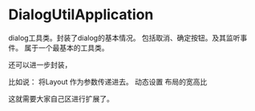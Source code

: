 # DialogUtilApplication
dialog工具类。封装了dialog的基本情况。 包括取消、确定按钮。及其监听事件。
属于一个最基本的工具类。

还可以进一步封装，

比如说：
将Layout 作为参数传递进去。
动态设置 布局的宽高比

这就需要大家自己区进行扩展了。
